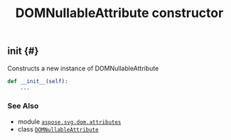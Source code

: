 ﻿---
title: DOMNullableAttribute constructor
second_title: Aspose.SVG for Python via .NET API References
description: 
type: docs
weight: 10
url: /python-net/aspose.svg.dom.attributes/domnullableattribute/__init__/
is_root: false
---

## __init__ {#}

Constructs a new instance of DOMNullableAttribute



```python
def __init__(self):
    ...
```





### See Also
* module [`aspose.svg.dom.attributes`](../../)
* class [`DOMNullableAttribute`](/svg/python-net/aspose.svg.dom.attributes/domnullableattribute)
